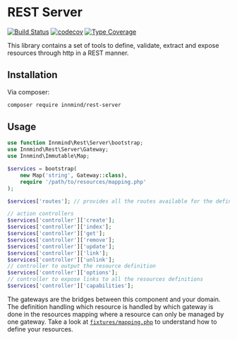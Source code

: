 # REST Server

[![Build Status](https://github.com/Innmind/rest-server/workflows/CI/badge.svg?branch=master)](https://github.com/Innmind/rest-server/actions?query=workflow%3ACI)
[![codecov](https://codecov.io/gh/Innmind/rest-server/branch/develop/graph/badge.svg)](https://codecov.io/gh/Innmind/rest-server)
[![Type Coverage](https://shepherd.dev/github/Innmind/rest-server/coverage.svg)](https://shepherd.dev/github/Innmind/rest-server)

This library contains a set of tools to define, validate, extract and expose resources through http in a REST manner.

## Installation

Via composer:

```sh
composer require innmind/rest-server
```

## Usage

```php
use function Innmind\Rest\Server\bootstrap;
use Innmind\Rest\Server\Gateway;
use Innmind\Immutable\Map;

$services = bootstrap(
    new Map('string', Gateway::class),
    require '/path/to/resources/mapping.php'
);

$services['routes']; // provides all the routes available for the definitions you provided

// action controllers
$services['controller']['create'];
$services['controller']['index'];
$services['controller']['get'];
$services['controller']['remove'];
$services['controller']['update'];
$services['controller']['link'];
$services['controller']['unlink'];
// controller to output the resource definition
$services['controller']['options'];
// controller to expose links to all the resources definitions
$services['controller']['capabilities'];
```

The gateways are the bridges between this component and your domain. The definition handling which resource is handled by which gateway is done in the resources mapping where a resource can only be managed by one gateway. Take a look at [`fixtures/mapping.php`](fixtures/mapping.php) to understand how to define your resources.
